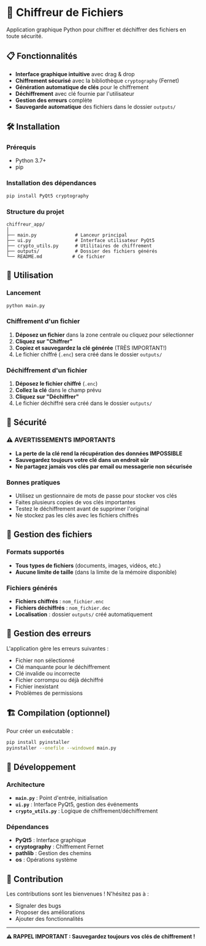 # 🔐 Chiffreur de Fichiers

Application graphique Python pour chiffrer et déchiffrer des fichiers en toute sécurité.

## 📋 Fonctionnalités

- **Interface graphique intuitive** avec drag & drop
- **Chiffrement sécurisé** avec la bibliothèque `cryptography` (Fernet)
- **Génération automatique de clés** pour le chiffrement
- **Déchiffrement** avec clé fournie par l'utilisateur
- **Gestion des erreurs** complète
- **Sauvegarde automatique** des fichiers dans le dossier `outputs/`

## 🛠️ Installation

### Prérequis
- Python 3.7+
- pip

### Installation des dépendances
```bash
pip install PyQt5 cryptography
```

### Structure du projet
```
chiffreur_app/
│
├── main.py              # Lanceur principal
├── ui.py                # Interface utilisateur PyQt5
├── crypto_utils.py      # Utilitaires de chiffrement
├── outputs/             # Dossier des fichiers générés
└── README.md           # Ce fichier
```

## 🚀 Utilisation

### Lancement
```bash
python main.py
```

### Chiffrement d'un fichier
1. **Déposez un fichier** dans la zone centrale ou cliquez pour sélectionner
2. **Cliquez sur "Chiffrer"**
3. **Copiez et sauvegardez la clé générée** (TRÈS IMPORTANT!)
4. Le fichier chiffré (`.enc`) sera créé dans le dossier `outputs/`

### Déchiffrement d'un fichier
1. **Déposez le fichier chiffré** (`.enc`)
2. **Collez la clé** dans le champ prévu
3. **Cliquez sur "Déchiffrer"**
4. Le fichier déchiffré sera créé dans le dossier `outputs/`

## 🔐 Sécurité

### ⚠️ AVERTISSEMENTS IMPORTANTS
- **La perte de la clé rend la récupération des données IMPOSSIBLE**
- **Sauvegardez toujours votre clé dans un endroit sûr**
- **Ne partagez jamais vos clés par email ou messagerie non sécurisée**

### Bonnes pratiques
- Utilisez un gestionnaire de mots de passe pour stocker vos clés
- Faites plusieurs copies de vos clés importantes
- Testez le déchiffrement avant de supprimer l'original
- Ne stockez pas les clés avec les fichiers chiffrés

## 📁 Gestion des fichiers

### Formats supportés
- **Tous types de fichiers** (documents, images, vidéos, etc.)
- **Aucune limite de taille** (dans la limite de la mémoire disponible)

### Fichiers générés
- **Fichiers chiffrés** : `nom_fichier.enc`
- **Fichiers déchiffrés** : `nom_fichier.dec`
- **Localisation** : dossier `outputs/` créé automatiquement

## 🐛 Gestion des erreurs

L'application gère les erreurs suivantes :
- Fichier non sélectionné
- Clé manquante pour le déchiffrement
- Clé invalide ou incorrecte
- Fichier corrompu ou déjà déchiffré
- Fichier inexistant
- Problèmes de permissions

## 🏗️ Compilation (optionnel)

Pour créer un exécutable :

```bash
pip install pyinstaller
pyinstaller --onefile --windowed main.py
```

## 🔧 Développement

### Architecture
- **`main.py`** : Point d'entrée, initialisation
- **`ui.py`** : Interface PyQt5, gestion des événements
- **`crypto_utils.py`** : Logique de chiffrement/déchiffrement

### Dépendances
- **PyQt5** : Interface graphique
- **cryptography** : Chiffrement Fernet
- **pathlib** : Gestion des chemins
- **os** : Opérations système

## 🤝 Contribution

Les contributions sont les bienvenues ! N'hésitez pas à :
- Signaler des bugs
- Proposer des améliorations
- Ajouter des fonctionnalités

---

**⚠️ RAPPEL IMPORTANT : Sauvegardez toujours vos clés de chiffrement !**
